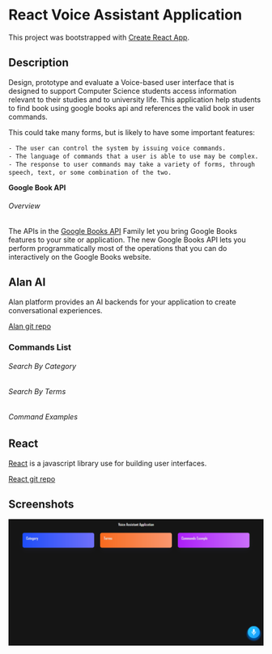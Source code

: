 # React Voice Assistant Application

This project was bootstrapped with [Create React App](https://github.com/facebook/create-react-app).

## Description

Design, prototype and evaluate a Voice-based user interface that is designed to support Computer Science students access information relevant to their studies and to university life.
This application help students to find book using google books api and references the valid book in user commands.  

This could take many forms, but is likely to have some important features:

	- The user can control the system by issuing voice commands. 
	- The language of commands that a user is able to use may be complex.
	- The response to user commands may take a variety of forms, through speech, text, or some combination of the two.

**Google Book API**

###### Overview

The APIs in the [Google Books API](https://developers.google.com/books/docs/overview) Family let you bring Google Books features to your site or application. 
The new Google Books API lets you perform programmatically most of the operations that you can do interactively on the Google Books website.

## Alan AI

Alan platform provides an AI backends for your application to create conversational experiences.

[Alan git repo](https://github.com/alan-ai)

### Commands List

###### Search By Category

###### Search By Terms

###### Command Examples

## React

[React](https://reactjs.org/) is a javascript library use for building user interfaces.

[React git repo](https://github.com/facebook/react/)

## Screenshots

![Img](Screenshots/1.png)

